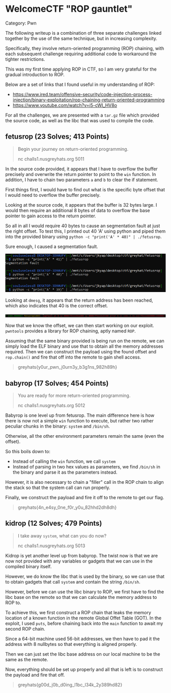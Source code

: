 # WelcomeCTF "ROP gauntlet"
Category: Pwn

The following writeup is a combination of three separate challenges linked together by the use of the same technique, but in increasing complexity.

Specifically, they involve return-oriented programming (ROP) chaining, with each subsequent challenge requiring additional code to workaround the tighter restrictions.

This was my first time applying ROP in CTF, so I am very grateful for the gradual introduction to ROP.

Below are a set of links that I found useful in my understanding of ROP:
* https://www.ired.team/offensive-security/code-injection-process-injection/binary-exploitation/rop-chaining-return-oriented-programming
* https://www.youtube.com/watch?v=i5-cWI_HV8o

For all the challenges, we are presented with a `tar.gz` file which provided the source code, as well as the libc that was used to compile the code.

## fetusrop (23 Solves; 413 Points)
> Begin your journey on return-oriented programming.
> 
> nc challs1.nusgreyhats.org 5011

In the source code provided, it appears that I have to overflow the buffer precisely and overwrite the return pointer to point to the `win` function.
In addition, I have to chain two parameters `a` and `b` to clear the if statement.

First things first, I would have to find out what is the specific byte offset that I would need to overflow the buffer precisely.

Looking at the source code, it appears that the buffer is 32 bytes large. 
I would then require an additional 8 bytes of data to overflow the base pointer to gain access to the return pointer.

So all in all I would require 40 bytes to cause an segmentation fault at just the right offset.
To test this, I printed out 40 'A' using python and piped them into the provided binary using `python -c "print('A' * 40)" | ./fetusrop`.

Sure enough, I caused a segmentation fault.

<img src="fetusrop-offset.png" />

Looking at `dmesg`, it appears that the return address has been reached, which also indicates that 40 is the correct offset.

<img src="fetusrop-dmesg.png" />

Now that we know the offset, we can then start working on our exploit.
`pwntools` provides a library for ROP chaining, aptly named `ROP`. 

Assuming that the same binary provided is being run on the remote, we can simply load the ELF binary and use that to obtain all the memory addresses required.
Then we can construct the payload using the found offset and `rop.chain()` and fire that off into the remote to gain shell access.

> greyhats{y0ur_pwn_j0urn3y_b3g1ns_982h89h}

## babyrop (17 Solves; 454 Points)
> You are ready for more return-oriented programming.
>
> nc challs1.nusgreyhats.org 5012

Babyrop is one level up from fetusrop.
The main difference here is how there is now not a simple `win` function to execute, but rather two rather peculiar chunks in the binary: `system` and `/bin/sh`.

Otherwise, all the other environment parameters remain the same (even the offset).

So this boils down to:
* Instead of calling the `win` function, we call `system`
* Instead of parsing in two hex values as parameters, we find `/bin/sh` in the binary and parse it as the parameters instead.

However, it is also necessary to chain a "filler" call in the ROP chain to align the stack so that the system call can run properly.

Finally, we construct the payload and fire it off to the remote to get our flag.

> greyhats{4n_e4sy_0ne_f0r_y0u_82hhd2dh8dh}

## kidrop (12 Solves; 479 Points)
> I take away `system`, what can you do now?
>
> nc challs1.nusgreyhats.org 5013

Kidrop is yet another level up from babyrop.
The twist now is that we are now not provided with any variables or gadgets that we can use in the compiled binary itself.

However, we do know the libc that is used by the binary, so we can use that to obtain gadgets that call `system` and contain the string `/bin/sh`.

However, before we can use the libc binary to ROP, we first have to find the libc base on the remote so that we can calculate the memory address to ROP to.

To achieve this, we first construct a ROP chain that leaks the memory location of a known function in the remote Global Offet Table (GOT).
In the exploit, I used `puts`, before chaining back into the `main` function to await my second ROP chain. 

Since a 64-bit machine used 56-bit addresses, we then have to pad it the address with 8 nullbytes so that everything is aligned properly.

Then we can just set the libc base address on our local machine to be the same as the remote.

Now, everything should be set up properly and all that is left is to construct the payload and fire that off.

> greyhats{g00d_j0b_d0ing_l1bc_l34k_2y389hd82}
